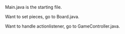 Main.java is the starting file.

Want to set pieces, go to Board.java.

Want to handle actionlistener, go to GameController.java.
